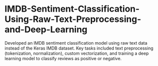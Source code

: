 # IMDB-Sentiment-Classification-Using-Raw-Text-Preprocessing-and-Deep-Learning
Developed an IMDB sentiment classification model using raw text data instead of the Keras IMDB dataset. Key tasks included text preprocessing (tokenization, normalization), custom vectorization, and training a deep learning model to classify reviews as positive or negative.
